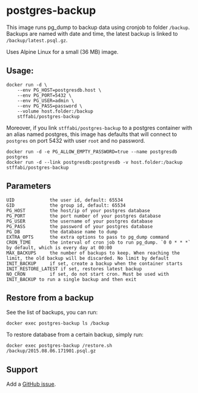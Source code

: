 # postgres-backup

This image runs pg_dump to backup data using cronjob to folder `/backup`. Backups are named with date and time, the latest backup is linked to `/backup/latest.psql.gz`.

Uses Alpine Linux for a small (36 MB) image.

## Usage:

    docker run -d \
        --env PG_HOST=postgresdb.host \
        --env PG_PORT=5432 \
        --env PG_USER=admin \
        --env PG_PASS=password \
        --volume host.folder:/backup
        stffabi/postgres-backup

Moreover, if you link `stffabi/postgres-backup` to a postgres container with an alias named postgres, this image has defaults that will connect to `postgres` on port 5432 with user `root` and no password.

    docker run -d -e PG_ALLOW_EMPTY_PASSWORD=true --name postgresdb postgres
    docker run -d --link postgresdb:postgresdb -v host.folder:/backup stffabi/postgres-backup

## Parameters

    UID             the user id, default: 65534
    GID             the group id, default: 65534
    PG_HOST         the host/ip of your postgres database
    PG_PORT         the port number of your postgres database
    PG_USER         the username of your postgres database
    PG_PASS         the password of your postgres database
    PG_DB           the database name to dump
    EXTRA_OPTS      the extra options to pass to pg_dump command
    CRON_TIME       the interval of cron job to run pg_dump. `0 0 * * *` by default, which is every day at 00:00
    MAX_BACKUPS     the number of backups to keep. When reaching the limit, the old backup will be discarded. No limit by default
    INIT_BACKUP     if set, create a backup when the container starts
    INIT_RESTORE_LATEST if set, restores latest backup
    NO_CRON         if set, do not start cron. Must be used with INIT_BACKUP to run a single backup and then exit

## Restore from a backup

See the list of backups, you can run:

    docker exec postgres-backup ls /backup

To restore database from a certain backup, simply run:

    docker exec postgres-backup /restore.sh /backup/2015.08.06.171901.psql.gz

## Support

Add a [GitHub issue](https://github.com/stffabi/docker-postgres-backup/issues).
